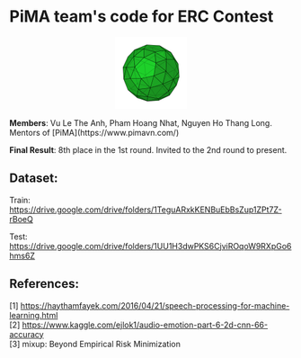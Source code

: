 # PiMA team's code for ERC Contest
<p align="center">
<img src="original logo (with background).png" alt="styled" width="128" />
</p>
<strong>Members</strong>: Vu Le The Anh, Pham Hoang Nhat, Nguyen Ho Thang Long. Mentors of [PiMA](https://www.pimavn.com/) 

<strong>Final Result</strong>: 8th place in the 1st round. Invited to the 2nd round to present.

## Dataset:
Train: https://drive.google.com/drive/folders/1TeguARxkKENBuEbBsZup1ZPt7Z-rBoeQ

Test: https://drive.google.com/drive/folders/1UU1H3dwPKS6CjviROqoW9RXpGo6hms6Z

## References:

[1] https://haythamfayek.com/2016/04/21/speech-processing-for-machine-learning.html
<br />
[2] https://www.kaggle.com/ejlok1/audio-emotion-part-6-2d-cnn-66-accuracy
<br />
[3] mixup: Beyond Empirical Risk Minimization
